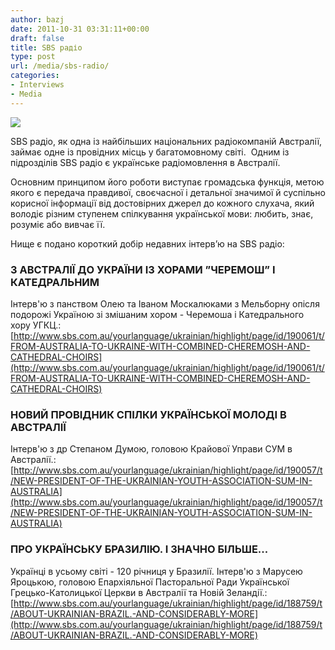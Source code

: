 ```yaml
---
author: bazj
date: 2011-10-31 03:31:11+00:00
draft: false
title: SBS радіо
type: post
url: /media/sbs-radio/
categories:
- Interviews
- Media
---
```


[![](http://www.ozeukes.com/wp-content/uploads/2011/10/150px-Sbs_radio.jpg)
](http://www.ozeukes.com/wp-content/uploads/2011/10/150px-Sbs_radio.jpg)

SBS радіо, як одна із найбільших національних радіокомпаній Австралії, займає одне із провідних місць у багатомовному світі.  Одним із підрозділів SBS радіо є українське радіомовлення в Австралії.

Основним принципом його роботи виступає громадська функція, метою якого є передача правдивої, своєчасної і детальної значимої й суспільно корисної інформації від достовірних джерел до кожного слухача, який володіє різним ступенем спілкування української мови: любить, знає, розуміє або вивчає її.

Нище є подано короткий добір недавних інтерв’ю на SBS радіо:


### З АВСТРАЛІЇ ДО УКРАЇНИ ІЗ ХОРАМИ ”ЧЕРЕМОШ” І КАТЕДРАЛЬНИМ


Інтерв'ю з панством Олею та Іваном Москалюками з Мельборну опісля подорожі Україною зі змішаним хором - Черемоша і Катедрального хору УГКЦ.: [http://www.sbs.com.au/yourlanguage/ukrainian/highlight/page/id/190061/t/FROM-AUSTRALIA-TO-UKRAINE-WITH-COMBINED-CHEREMOSH-AND-CATHEDRAL-CHOIRS](http://www.sbs.com.au/yourlanguage/ukrainian/highlight/page/id/190061/t/FROM-AUSTRALIA-TO-UKRAINE-WITH-COMBINED-CHEREMOSH-AND-CATHEDRAL-CHOIRS)


### НОВИЙ ПРОВІДНИК СПІЛКИ УКРАЇНСЬКОЇ МОЛОДІ В АВСТРАЛІЇ


Інтерв'ю з др Степаном Думою, головою Крайової Управи СУМ в Австралії.: [http://www.sbs.com.au/yourlanguage/ukrainian/highlight/page/id/190057/t/NEW-PRESIDENT-OF-THE-UKRAINIAN-YOUTH-ASSOCIATION-SUM-IN-AUSTRALIA](http://www.sbs.com.au/yourlanguage/ukrainian/highlight/page/id/190057/t/NEW-PRESIDENT-OF-THE-UKRAINIAN-YOUTH-ASSOCIATION-SUM-IN-AUSTRALIA)


### ПРО УКРАЇНСЬКУ БРАЗИЛІЮ. І ЗНАЧНО БІЛЬШЕ...


Українці в усьому світі - 120 річниця у Бразилії. Інтерв'ю з Mарусею Яроцькою, головою Епархіяльної Пасторальної Ради Української Грецько-Католицької Церкви в Австралії та Новій Зеландії.:  [http://www.sbs.com.au/yourlanguage/ukrainian/highlight/page/id/188759/t/ABOUT-UKRAINIAN-BRAZIL.-AND-CONSIDERABLY-MORE](http://www.sbs.com.au/yourlanguage/ukrainian/highlight/page/id/188759/t/ABOUT-UKRAINIAN-BRAZIL.-AND-CONSIDERABLY-MORE)
